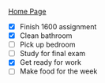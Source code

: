 [Home Page](https://github.com/EricGutierrezAVG/Markdown/blob/main/README.md)

- [x] Finish 1600 assignment
- [x] Clean bathroom
- [ ] Pick up bedroom
- [ ] Study for final exam
- [x] Get ready for work
- [ ] Make food for the week
